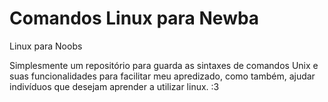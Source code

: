 # Comandos Linux para Newba
Linux para Noobs

Simplesmente um repositório para guarda as sintaxes de comandos Unix e suas funcionalidades para facilitar meu apredizado, como também, ajudar indivíduos que desejam aprender a utilizar linux. :3
